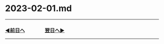 # 2023-02-01.md
---
### [◀️前日へ](https://github.com/yuasys/chatty-journal/blob/main/2023/01/2023-01-31.md)&emsp;&emsp;&emsp;&emsp;[翌日へ▶️](https://github.com/yuasys/chatty-journal/blob/main/2023/02/2023-02-02.md)

---

